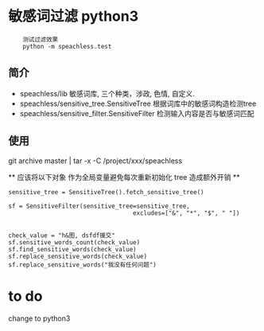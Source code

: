 
# 敏感词过滤 python3
```
	测试过滤效果
	python -m speachless.test
```

## 简介
* speachless/lib 敏感词库, 三个种类，涉政, 色情, 自定义.
* speachless/sensitive_tree.SensitiveTree 根据词库中的敏感词构造检测tree
* speachless/sensitive_filter.SensitiveFilter 检测输入内容是否与敏感词匹配


## 使用


git archive master | tar -x -C /project/xxx/speachless



** 应该将以下对象 作为全局变量避免每次重新初始化 tree 造成额外开销 **

```
sensitive_tree = SensitiveTree().fetch_sensitive_tree()

sf = SensitiveFilter(sensitive_tree=sensitive_tree,
                                   excludes=["&", "*", "$", " "])


check_value = "h&图, dsfdf援交"
sf.sensitive_words_count(check_value)
sf.find_sensitive_words(check_value)
sf.replace_sensitive_words(check_value)
sf.replace_sensitive_words("我没有任何问题")
```

# to do
  change to python3
